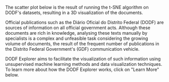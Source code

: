 The scatter plot below is the result of running the t-SNE algorithm on DODF's datasets, resulting in a 3D visualization of the documents.

Official publications such as the Diário Oficial do Distrito Federal (DODF) are sources of information on all official government acts. Although these documents are rich in knowledge, analysing these texts manually by specialists is a complex and unfeasible task considering the growing volume of documents, the result of the frequent number of publications in the Distrito Federal Government's (GDF) communication vehicle.

DODF Explorer aims to facilitate the visualization of such information using unsupervised machine learning methods and data visualization techniques. To learn more about how the DODF Explorer works, click on "Learn More" below.

